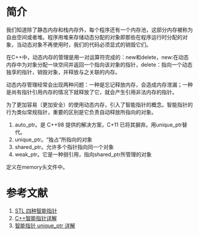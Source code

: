 ﻿# 简介
我们知道除了静态内存和栈内存外，每个程序还有一个内存池，这部分内存被称为自由空间或者堆。程序用堆来存储动态分配的对象即那些在程序运行时分配的对象，当动态对象不再使用时，我们的代码必须显式的销毁它们。

在C++中，动态内存的管理是用一对运算符完成的：new和delete，new:在动态内存中为对象分配一块空间并返回一个指向该对象的指针，delete：指向一个动态独享的指针，销毁对象，并释放与之关联的内存。

动态内存管理经常会出现两种问题：一种是忘记释放内存，会造成内存泄漏；一种是尚有指针引用内存的情况下就释放了它，就会产生引用非法内存的指针。

为了更加容易（更加安全）的使用动态内存，引入了智能指针的概念。智能指针的行为类似常规指针，重要的区别是它负责自动释放所指向的对象。
1. auto_ptr。是 C++98 提供的解决方案，C+11 已将其摒弃。用unique_ptr替代。
2. unique_ptr。“独占”所指向的对象
3. shared_ptr。允许多个指针指向同一个对象
4. weak_ptr。它是一种弱引用，指向shared_ptr所管理的对象

定义在memory头文件中。

# 参考文献
1. [STL 四种智能指针](https://blog.csdn.net/k346k346/article/details/81478223)
2. [C++智能指针详解](https://blog.csdn.net/flowing_wind/article/details/81301001)
3. [智能指针 unique_ptr 详解](https://blog.csdn.net/afei__/article/details/80670283)